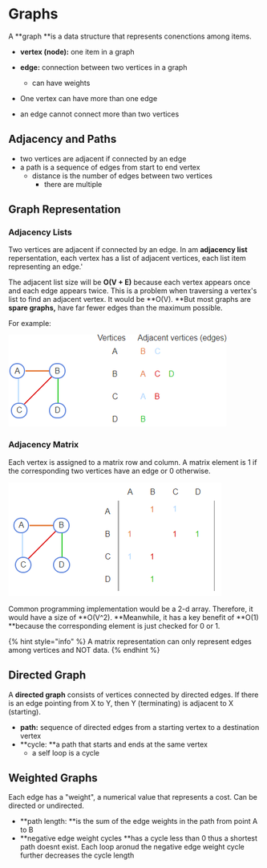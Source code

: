 # Graphs

A **graph **is a data structure that represents conenctions among items.

* **vertex (node):** one item in a graph
* **edge:** connection between two vertices in a graph
  * can have weights



* One vertex can have more than one edge
* an edge cannot connect more than two vertices

## Adjacency and Paths

* two vertices are adjacent if connected by an edge&#x20;
* a path is a sequence of edges from start to end vertex
  * distance is the number of edges between two vertices
    * there are multiple&#x20;

## Graph Representation

### Adjacency Lists&#x20;

Two vertices are adjacent if connected by an edge. In am **adjacency list** repersentation, each vertex has a list of adjacent vertices, each list item representing an edge.'

The adjacent list size will be **O(V + E)**  because each vertex appears once and each edge appears twice. This is a problem when traversing a vertex's list to find an adjacent vertex. It would be **O(V). **But most graphs are **spare graphs,** have far fewer edges than the maximum possible.

For example:&#x20;

![](<../../.gitbook/assets/image (12) (1) (1) (1).png>)

### Adjacency Matrix

Each vertex is assigned to a matrix row and column. A matrix element is 1 if the corresponding two vertices have an edge or 0 otherwise.

![](<../../.gitbook/assets/image (13) (1) (1).png>)

Common programming implementation would be a 2-d array. Therefore, it would have a size of **O(V^2). **Meanwhile, it has a key benefit of **O(1) **because the corresponding element is just checked for 0 or 1.

{% hint style="info" %}
A matrix representation can only represent edges among vertices and NOT data.
{% endhint %}

## Directed Graph

A **directed graph** consists of vertices connected by directed edges. If there is an edge pointing from X to Y, then Y (terminating) is adjacent to X (starting).

* **path:** sequence of directed edges from a starting vertex to a destination vertex
* **cycle: **a path that starts and ends at the same vertex
  * a self loop is a cycle

## Weighted Graphs

Each edge has a "weight", a numerical value that represents a cost. Can be directed or undirected.&#x20;

* **path length: **is the sum of the edge weights in the path from point A to B
* **negative edge weight cycles **has a cycle less than 0 thus a shortest path doesnt exist. Each loop aronud the negative edge weight cycle further decreases the cycle length

##

